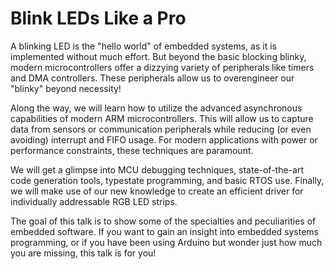 # Blink LEDs Like a Pro

A blinking LED is the "hello world" of embedded systems, as it is implemented without much effort.
But beyond the basic blocking blinky, modern microcontrollers offer a dizzying variety of peripherals like timers and DMA controllers.
These peripherals allow us to overengineer our "blinky" beyond necessity!

Along the way, we will learn how to utilize the advanced asynchronous capabilities of modern ARM microcontrollers.
This will allow us to capture data from sensors or communication peripherals while reducing (or even avoiding) interrupt and FIFO usage. For modern applications with power or performance constraints, these techniques are paramount.

We will get a glimpse into MCU debugging techniques, state-of-the-art code generation tools, typestate programming, and basic RTOS use. Finally, we will make use of our new knowledge to create an efficient driver for individually addressable RGB LED strips.

The goal of this talk is to show some of the specialties and peculiarities of embedded software.
If you want to gain an insight into embedded systems programming, or if you have been using Arduino but wonder just how much you are missing, this talk is for you!
